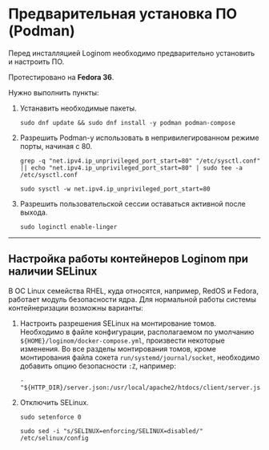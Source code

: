 # Предварительная установка ПО (Podman)

Перед инсталляцией Loginom необходимо предварительно установить и настроить ПО.

Протестировано на **Fedora 36**.

Нужно выполнить пункты:

1. Устанавить необходимые пакеты.

   ```
   sudo dnf update && sudo dnf install -y podman podman-compose
   ```

2. Разрешить Podman-у использовать в непривилегированном режиме порты, начиная с 80.

   ```
   grep -q "net.ipv4.ip_unprivileged_port_start=80" "/etc/sysctl.conf" || echo "net.ipv4.ip_unprivileged_port_start=80" | sudo tee -a /etc/sysctl.conf

   sudo sysctl -w net.ipv4.ip_unprivileged_port_start=80
   ```

3. Разрешить пользовательской сессии оставаться активной после выхода.
   ```
   sudo loginctl enable-linger
   ```

---
## Настройка работы контейнеров Loginom при наличии SELinux

В ОС Linux семейства RHEL, куда относятся, например, RedOS и Fedora, работает модуль безопасности ядра. Для нормальной работы системы контейнеризации возможны варианты:

1. Настроить разрешения SELinux на монтирование томов. Необходимо в файле конфигурации, располагаемом по умолчанию `${HOME}/loginom/docker-compose.yml`, произвести некоторые изменения. Во все разделы монтирования томов, кроме монтирования файла сокета `run/systemd/journal/socket`, необходимо добавить опцию безопасности `:Z`, например:

    ```
    - "${HTTP_DIR}/server.json:/usr/local/apache2/htdocs/client/server.json:Z"
    ```

2. Отключить SELinux.

   ```
   sudo setenforce 0

   sudo sed -i "s/SELINUX=enforcing/SELINUX=disabled/" /etc/selinux/config
   ```
